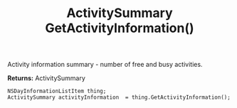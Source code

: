 ﻿---
uid: crmscript_ref_NSDayInformationListItem_GetActivityInformation
title: ActivitySummary GetActivityInformation()
intellisense: NSDayInformationListItem.GetActivityInformation
keywords: NSDayInformationListItem, GetActivityInformation
so.topic: reference
---

Activity information summary - number of free and busy activities.

**Returns:** ActivitySummary


```crmscript
NSDayInformationListItem thing;
ActivitySummary activityInformation  = thing.GetActivityInformation();
```


